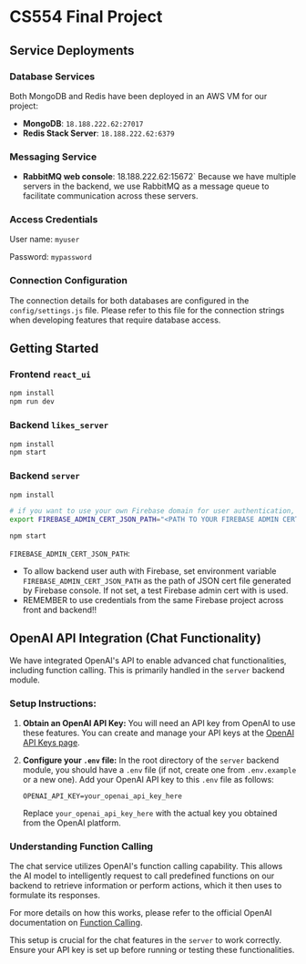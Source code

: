 # CS554 Final Project

## Service Deployments

### Database Services
Both MongoDB and Redis have been deployed in an AWS VM for our project:

- **MongoDB**: `18.188.222.62:27017`
- **Redis Stack Server**:  `18.188.222.62:6379`

### Messaging Service
- **RabbitMQ web console**: 18.188.222.62:15672`
Because we have multiple servers in the backend, we use RabbitMQ as a message queue to facilitate communication across these servers.

### Access Credentials

User name: `myuser`

Password: `mypassword`

### Connection Configuration
The connection details for both databases are configured in the `config/settings.js` file. Please refer to this file for the connection strings when developing features that require database access.



## Getting Started

### Frontend `react_ui`

```sh
npm install
npm run dev
```

### Backend `likes_server`
```sh
npm install
npm start
```

### Backend `server`

```sh
npm install

# if you want to use your own Firebase domain for user authentication, set:
export FIREBASE_ADMIN_CERT_JSON_PATH="<PATH TO YOUR FIREBASE ADMIN CERT JSON>"

npm start
```

`FIREBASE_ADMIN_CERT_JSON_PATH`:

* To allow backend user auth with Firebase, set environment variable `FIREBASE_ADMIN_CERT_JSON_PATH`  as the path of JSON cert file generated by Firebase console. If not set, a test Firebase admin cert with is used.
* REMEMBER to use credentials from the same Firebase project across front and backend!!


## OpenAI API Integration (Chat Functionality)

We have integrated OpenAI's API to enable advanced chat functionalities, including function calling. This is primarily handled in the `server` backend module.

### Setup Instructions:

1.  **Obtain an OpenAI API Key:**
    You will need an API key from OpenAI to use these features. You can create and manage your API keys at the [OpenAI API Keys page](https://platform.openai.com/api-keys).

2.  **Configure your `.env` file:**
    In the root directory of the `server` backend module, you should have a `.env` file (if not, create one from `.env.example` or a new one).
    Add your OpenAI API key to this `.env` file as follows:

    ```
    OPENAI_API_KEY=your_openai_api_key_here
    ```

    Replace `your_openai_api_key_here` with the actual key you obtained from the OpenAI platform.

### Understanding Function Calling

The chat service utilizes OpenAI's function calling capability. This allows the AI model to intelligently request to call predefined functions on our backend to retrieve information or perform actions, which it then uses to formulate its responses.

For more details on how this works, please refer to the official OpenAI documentation on [Function Calling](https://platform.openai.com/docs/guides/function-calling?api-mode=chat&example=get-weather).

This setup is crucial for the chat features in the `server` to work correctly. Ensure your API key is set up before running or testing these functionalities.



